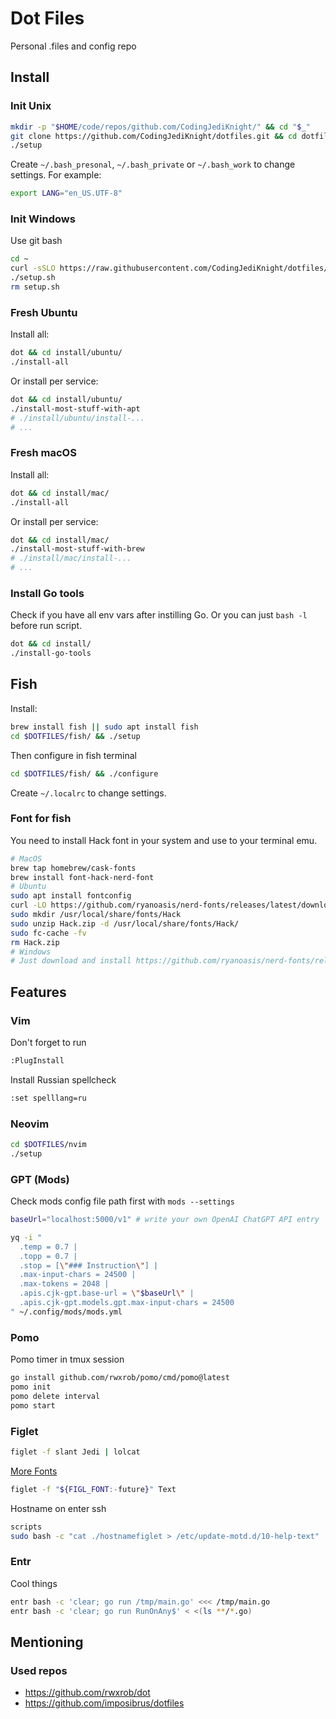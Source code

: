# Dot Files
Personal .files and config repo

## Install
### Init Unix

```bash
mkdir -p "$HOME/code/repos/github.com/CodingJediKnight/" && cd "$_"
git clone https://github.com/CodingJediKnight/dotfiles.git && cd dotfiles
./setup
```

Create `~/.bash_presonal`, `~/.bash_private` or `~/.bash_work` to change settings.
For example:

```bash
export LANG="en_US.UTF-8"
```

### Init Windows
Use git bash

```bash
cd ~
curl -sSLO https://raw.githubusercontent.com/CodingJediKnight/dotfiles/main/install/windows/setup.sh
./setup.sh
rm setup.sh
```

### Fresh Ubuntu
Install all:

```bash
dot && cd install/ubuntu/
./install-all
```

Or install per service:

```bash
dot && cd install/ubuntu/
./install-most-stuff-with-apt
# ./install/ubuntu/install-...
# ...
```

### Fresh macOS
Install all:

```bash
dot && cd install/mac/
./install-all
```

Or install per service:

```bash
dot && cd install/mac/
./install-most-stuff-with-brew
# ./install/mac/install-...
# ...
```

### Install Go tools
Check if you have all env vars after instilling Go.
Or you can just `bash -l` before run script.

```bash
dot && cd install/
./install-go-tools
```

## Fish
Install:

```bash
brew install fish || sudo apt install fish
cd $DOTFILES/fish/ && ./setup
```

Then configure in fish terminal

```bash
cd $DOTFILES/fish/ && ./configure
```

Create `~/.localrc` to change settings.

### Font for fish
You need to install Hack font in your system and use to your terminal emu.

```bash
# MacOS
brew tap homebrew/cask-fonts
brew install font-hack-nerd-font
# Ubuntu
sudo apt install fontconfig
curl -LO https://github.com/ryanoasis/nerd-fonts/releases/latest/download/Hack.zip
sudo mkdir /usr/local/share/fonts/Hack
sudo unzip Hack.zip -d /usr/local/share/fonts/Hack/
sudo fc-cache -fv
rm Hack.zip
# Windows
# Just download and install https://github.com/ryanoasis/nerd-fonts/releases/latest/download/Hack.zip
```

## Features

### Vim
Don't forget to run

```bash
:PlugInstall
```

Install Russian spellcheck

```bash
:set spelllang=ru
```

### Neovim

```bash
cd $DOTFILES/nvim
./setup
```

### GPT (Mods)
Check mods config file path first with `mods --settings`

```bash
baseUrl="localhost:5000/v1" # write your own OpenAI ChatGPT API entry
```

```bash
yq -i "
  .temp = 0.7 |
  .topp = 0.7 |
  .stop = [\"### Instruction\"] |
  .max-input-chars = 24500 |
  .max-tokens = 2048 |
  .apis.cjk-gpt.base-url = \"$baseUrl\" |
  .apis.cjk-gpt.models.gpt.max-input-chars = 24500
" ~/.config/mods/mods.yml
```

### Pomo
Pomo timer in tmux session

```bash
go install github.com/rwxrob/pomo/cmd/pomo@latest
pomo init
pomo delete interval
pomo start
```

### Figlet

```bash
figlet -f slant Jedi | lolcat
```

[More Fonts](https://github.com/xero/figlet-fonts)

```bash
figlet -f "${FIGL_FONT:-future}" Text
```

Hostname on enter ssh

```bash
scripts
sudo bash -c "cat ./hostnamefiglet > /etc/update-motd.d/10-help-text"
```

### Entr
Cool things

```bash
entr bash -c 'clear; go run /tmp/main.go' <<< /tmp/main.go
entr bash -c 'clear; go run RunOnAny$' < <(ls **/*.go)
```

## Mentioning

### Used repos
* https://github.com/rwxrob/dot
* https://github.com/imposibrus/dotfiles
